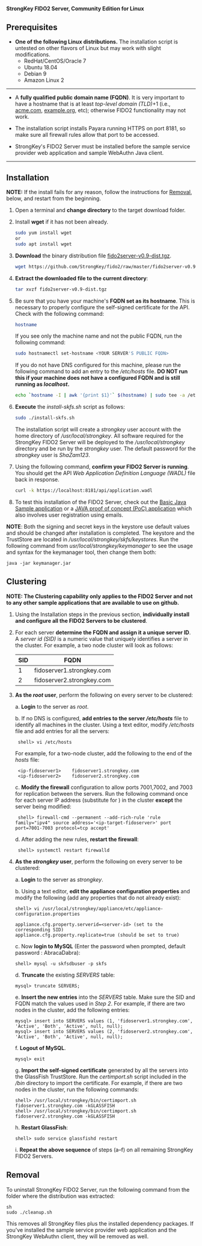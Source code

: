 #### StrongKey FIDO2 Server, Community Edition for Linux

## Prerequisites

-  **One of the following Linux distributions.** The installation script is untested on other flavors of Linux but may work with slight modifications.
    - RedHat/CentOS/Oracle 7
    - Ubuntu 18.04
    - Debian 9
    - Amazon Linux 2
    
----------------

-  A **fully qualified public domain name (FQDN)**. It is very important to have a hostname that is at least _top-level domain (TLD)_+1 (i.e., [acme.com](http://acme.com), [example.org](http://example.org), etc); otherwise FIDO2 functionality may not work.

-  The installation script installs Payara running HTTPS on port 8181, so make sure all firewall rules allow that port to be accessed.

- StrongKey's FIDO2 Server must be installed before the sample service provider web application and sample WebAuthn Java client.

----------------

## Installation

**NOTE:** If the install fails for any reason, follow the instructions for [Removal](#removal), below, and restart from the beginning.


1. Open a terminal and **change directory** to the target download folder.

2. Install **wget** if it has not been already.
    ```sh
    sudo yum install wget 
    or
    sudo apt install wget
     ```

3.  **Download** the binary distribution file [fido2server-v0.9-dist.tgz](https://github.com/StrongKey/fido2/raw/master/fido2server-v0.9-dist.tgz).

    ```sh
    wget https://github.com/StrongKey/fido2/raw/master/fido2server-v0.9-dist.tgz
    ```

4.  **Extract the downloaded file to the current directory**:

    ```sh
    tar xvzf fido2server-v0.9-dist.tgz
    ```
5. Be sure that you have your machine's **FQDN set as its hostname**. This is necessary to properly configure the self-signed certificate for the API. Check with the following command:

    ```sh
    hostname
    ```

    If you see only the machine name and not the public FQDN, run the following command:

    ```sh
    sudo hostnamectl set-hostname <YOUR SERVER'S PUBLIC FQDN>
    ```

    If you do not have DNS configured for this machine, please run the following command to add an entry to the _/etc/hosts_ file.
    **DO NOT run this if your machine does not have a configured FQDN and is still running as _localhost_.**

    ```sh
    echo `hostname -I | awk '{print $1}'` $(hostname) | sudo tee -a /etc/hosts
    ```

6.  **Execute** the _install-skfs.sh_ script as follows:

    ```sh
    sudo ./install-skfs.sh
    ```

    The installation script will create a _strongkey_ user account with the home directory of _/usr/local/strongkey_. All software required for the StrongKey FIDO2 Server will be deployed to the _/usr/local/strongkey_ directory and be run by the _strongkey_ user. The default password for the _strongkey_ user is _ShaZam123_.

7. Using the following command, **confirm your FIDO2 Server is running**. You should get the API _Web Application Definition Language (WADL)_ file back in response.

    ```sh
    curl -k https://localhost:8181/api/application.wadl
    ```

8. To test this installation of the FIDO2 Server, check out the [Basic Java Sample application](https://github.com/StrongKey/fido2/tree/master/sampleapps/java/basic) or a [JAVA proof of concept (PoC) application](https://github.com/StrongKey/fido2/tree/master/sampleapps/java/poc) which also involves user registration using emails. 

__NOTE__: Both the signing and secret keys in the keystore use default values and should be changed after installation is completed. The keystore and the TrustStore are located in _/usr/local/strongkey/skfs/keystores_. Run the following command from _usr/local/strongkey/keymanager_ to see the usage and syntax for the keymanager tool, then change them both:
    
    java -jar keymanager.jar


## Clustering

**NOTE: The Clustering capability only applies to the FIDO2 Server and not to any other sample applications that are available to use on github.**

1. Using the Installation steps in the previous section, **individually install and configure all the FIDO2 Servers to be clustered**.
2. For each server **determine the FQDN and assign it a unique server ID**. A _server id (SID)_ is a numeric value that uniquely identifies a server in the cluster.
	For example, a two node cluster will look as follows:
	
	|  SID  |  FQDN  |
	|  --  |  --  |
	|  1  |  fidoserver1.strongkey.com  |
	|  2  |  fidoserver2.strongkey.com  |
		
3. **As the _root_ user**, perform the following on every server to be clustered:

	a. **Login** to the server as _root_.
	
	b. If no DNS is configured, **add entries to the server _/etc/hosts_** file to identify all machines in the cluster. Using a text  editor, modify _/etc/hosts_ file and add entries for all the servers:
		
		shell> vi /etc/hosts
	For example, for a two-node cluster, add the following to the end of the _hosts_ file:
		
		<ip-fidoserver1>	fidoserver1.strongkey.com
		<ip-fidoserver2>	fidoserver2.strongkey.com
	
	c. **Modify the firewall** configuration to allow ports 7001,7002, and 7003 for replication between the servers. Run the following command once for each server IP address (substitute for <ip-target-fidoserver>) in the cluster **except** the server being modified:
	
		shell> firewall-cmd --permanent --add-rich-rule 'rule family="ipv4" source address='<ip-target-fidoserver>' port port=7001-7003 protocol=tcp accept'
	
	d. After adding the new rules, **restart the firewall**:

		shell> systemctl restart firewalld

	
4.  **As the _strongkey_ user**, perform the following on every server to be clustered:
	
	a. **Login** to the server as _strongkey_.
	
	b. Using a text editor, **edit the appliance configuration properties** and modify the following (add any properties that do not already exist):
	
		shell> vi /usr/local/strongkey/appliance/etc/appliance-configuration.properties
		
		appliance.cfg.property.serverid=<server-id> (set to the corresponding SID)
		appliance.cfg.property.replicate=true (should be set to true)
		
	c. Now **login to MySQL** (Enter the password when prompted, default password : AbracaDabra):

		shell> mysql -u skfsdbuser -p skfs
	d. **Truncate** the existing _SERVERS_ table:

		mysql> truncate SERVERS;
	e. **Insert the new entries** into the _SERVERS_ table. Make sure the SID and FQDN match the values used in _Step 2_.
	    For example, if there are two nodes in the cluster, add the following entries:

		mysql> insert into SERVERS values (1, 'fidoserver1.strongkey.com', 'Active', 'Both', 'Active', null, null);
		mysql> insert into SERVERS values (2, 'fidoserver2.strongkey.com', 'Active', 'Both', 'Active', null, null);
	
	f. **Logout of MySQL**.
        
        mysql> exit
		
 	g. **Import the self-signed certificate** generated by all the servers into the GlassFish TrustStore. Run the _certimport.sh_ script included in the _/bin_ directory to import the certificate.
	    For example, if there are two nodes in the cluster, run the following commands:
	 
	 	shell> /usr/local/strongkey/bin/certimport.sh fidoserver1.strongkey.com -kGLASSFISH
	 	shell> /usr/local/strongkey/bin/certimport.sh fidoserver2.strongkey.com -kGLASSFISH
		
 	h. **Restart GlassFish**:

		shell> sudo service glassfishd restart
	i. **Repeat the above sequence** of steps (a&ndash;f) on all remaining StrongKey FIDO2 Servers.
	

## Removal

To uninstall StrongKey FIDO2 Server, run the following command from the folder where the distribution was extracted:

    sh
    sudo ./cleanup.sh

This removes all StrongKey files plus the installed dependency packages. If you've installed the sample service provider web application and the StrongKey WebAuthn client, they will be removed as well.
